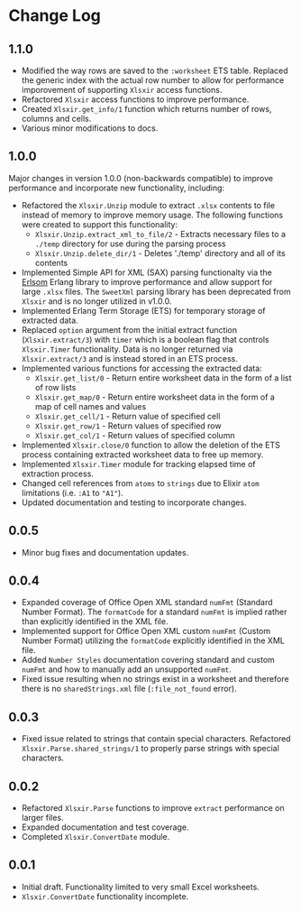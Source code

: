 # Change Log

## 1.1.0

- Modified the way rows are saved to the `:worksheet` ETS table. Replaced the generic index with the actual row number to allow for performance imporovement of supporting  `Xlsxir` access functions.
- Refactored `Xlsxir` access functions to improve performance.
- Created `Xlsxir.get_info/1` function which returns number of rows, columns and cells. 
- Various minor modifications to docs. 

## 1.0.0

Major changes in version 1.0.0 (non-backwards compatible) to improve performance and incorporate new functionality, including: 

- Refactored the `Xlsxir.Unzip` module to extract `.xlsx` contents to file instead of memory to improve memory usage. The following functions were created to support this functionality:
    * `Xlsxir.Unzip.extract_xml_to_file/2` - Extracts necessary files to a `./temp` directory for use during the parsing process
    * `Xlsxir.Unzip.delete_dir/1` - Deletes './temp' directory and all of its contents
- Implemented Simple API for XML (SAX) parsing functionalty via the [Erlsom](https://github.com/willemdj/erlsom) Erlang library to improve performance and allow support for large `.xlsx` files. The `SweetXml` parsing library has been deprecated from `Xlsxir` and is no longer utilized in v1.0.0.    
- Implemented Erlang Term Storage (ETS) for temporary storage of extracted data.
- Replaced `option` argument from the initial extract function (`Xlsxir.extract/3`) with `timer` which is a boolean flag that controls `Xlsxir.Timer` functionality. Data is no longer returned via `Xlsxir.extract/3` and is instead stored in an ETS process.
- Implemented various functions for accessing the extracted data:
    * `Xlsxir.get_list/0` - Return entire worksheet data in the form of a list of row lists 
    * `Xlsxir.get_map/0` - Return entire worksheet data in the form of a map of cell names and values
    * `Xlsxir.get_cell/1` - Return value of specified cell
    * `Xlsxir.get_row/1` - Return values of specified row
    * `Xlsxir.get_col/1` - Return values of specified column
- Implemented `Xlsxir.close/0` function to allow the deletion of the ETS process containing extracted worksheet data to free up memory.
- Implemented `Xlsxir.Timer` module for tracking elapsed time of extraction process.
- Changed cell references from `atoms` to `strings` due to Elixir `atom` limitations (i.e. `:A1` to `"A1"`).
- Updated documentation and testing to incorporate changes.

## 0.0.5

- Minor bug fixes and documentation updates.

## 0.0.4

- Expanded coverage of Office Open XML standard `numFmt` (Standard Number Format). The `formatCode` for a standard `numFmt` is implied rather than explicitly identified in the XML file.
- Implemented support for Office Open XML custom `numFmt` (Custom Number Format) utilizing the `formatCode` explicitly identified in the XML file. 
- Added `Number Styles` documentation covering standard and custom `numFmt` and how to manually add an unsupported `numFmt`.
- Fixed issue resulting when no strings exist in a worksheet and therefore there is no `sharedStrings.xml` file (`:file_not_found` error).

## 0.0.3

- Fixed issue related to strings that contain special characters. Refactored `Xlsxir.Parse.shared_strings/1` to properly parse strings with special characters.

## 0.0.2

- Refactored `Xlsxir.Parse` functions to improve `extract` performance on larger files.
- Expanded documentation and test coverage.
- Completed `Xlsxir.ConvertDate` module.

## 0.0.1

- Initial draft. Functionality limited to very small Excel worksheets.
- `Xlsxir.ConvertDate` functionality incomplete.
